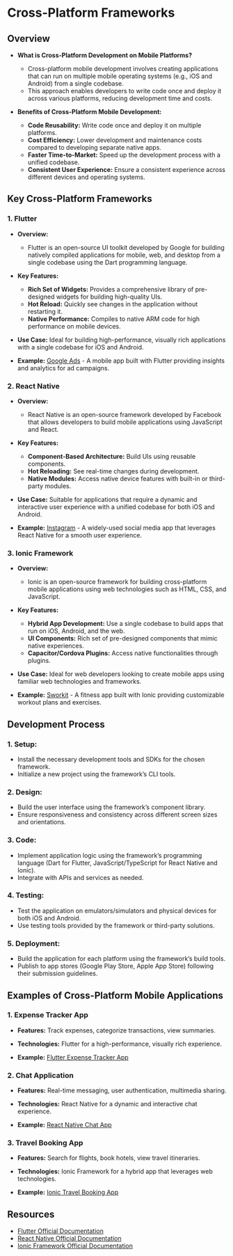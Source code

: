# Cross-Platform Frameworks

## Overview
- **What is Cross-Platform Development on Mobile Platforms?**
  - Cross-platform mobile development involves creating applications that can run on multiple mobile operating systems (e.g., iOS and Android) from a single codebase.
  - This approach enables developers to write code once and deploy it across various platforms, reducing development time and costs.

- **Benefits of Cross-Platform Mobile Development:**
  - **Code Reusability:** Write code once and deploy it on multiple platforms.
  - **Cost Efficiency:** Lower development and maintenance costs compared to developing separate native apps.
  - **Faster Time-to-Market:** Speed up the development process with a unified codebase.
  - **Consistent User Experience:** Ensure a consistent experience across different devices and operating systems.

## Key Cross-Platform Frameworks
### 1. **Flutter**
- **Overview:**
  - Flutter is an open-source UI toolkit developed by Google for building natively compiled applications for mobile, web, and desktop from a single codebase using the Dart programming language.

- **Key Features:**
  - **Rich Set of Widgets:** Provides a comprehensive library of pre-designed widgets for building high-quality UIs.
  - **Hot Reload:** Quickly see changes in the application without restarting it.
  - **Native Performance:** Compiles to native ARM code for high performance on mobile devices.

- **Use Case:** Ideal for building high-performance, visually rich applications with a single codebase for iOS and Android.

- **Example:** [Google Ads](https://play.google.com/store/apps/details?id=com.google.android.apps.adwords) - A mobile app built with Flutter providing insights and analytics for ad campaigns.

### 2. **React Native**
- **Overview:**
  - React Native is an open-source framework developed by Facebook that allows developers to build mobile applications using JavaScript and React.

- **Key Features:**
  - **Component-Based Architecture:** Build UIs using reusable components.
  - **Hot Reloading:** See real-time changes during development.
  - **Native Modules:** Access native device features with built-in or third-party modules.

- **Use Case:** Suitable for applications that require a dynamic and interactive user experience with a unified codebase for both iOS and Android.

- **Example:** [Instagram](https://www.instagram.com) - A widely-used social media app that leverages React Native for a smooth user experience.

### 3. **Ionic Framework**
- **Overview:**
  - Ionic is an open-source framework for building cross-platform mobile applications using web technologies such as HTML, CSS, and JavaScript.

- **Key Features:**
  - **Hybrid App Development:** Use a single codebase to build apps that run on iOS, Android, and the web.
  - **UI Components:** Rich set of pre-designed components that mimic native experiences.
  - **Capacitor/Cordova Plugins:** Access native functionalities through plugins.

- **Use Case:** Ideal for web developers looking to create mobile apps using familiar web technologies and frameworks.

- **Example:** [Sworkit](https://play.google.com/store/apps/details?id=com.sworkit.sworkitapp) - A fitness app built with Ionic providing customizable workout plans and exercises.

## Development Process

### 1. **Setup:**
- Install the necessary development tools and SDKs for the chosen framework.
- Initialize a new project using the framework’s CLI tools.

### 2. **Design:**
- Build the user interface using the framework’s component library.
- Ensure responsiveness and consistency across different screen sizes and orientations.

### 3. **Code:**
- Implement application logic using the framework’s programming language (Dart for Flutter, JavaScript/TypeScript for React Native and Ionic).
- Integrate with APIs and services as needed.

### 4. **Testing:**
- Test the application on emulators/simulators and physical devices for both iOS and Android.
- Use testing tools provided by the framework or third-party solutions.

### 5. **Deployment:**
- Build the application for each platform using the framework’s build tools.
- Publish to app stores (Google Play Store, Apple App Store) following their submission guidelines.

## Examples of Cross-Platform Mobile Applications

### 1. **Expense Tracker App**
- **Features:** Track expenses, categorize transactions, view summaries.
- **Technologies:** Flutter for a high-performance, visually rich experience.

- **Example:** [Flutter Expense Tracker App](https://github.com/yourusername/flutter-expense-tracker)

### 2. **Chat Application**
- **Features:** Real-time messaging, user authentication, multimedia sharing.
- **Technologies:** React Native for a dynamic and interactive chat experience.

- **Example:** [React Native Chat App](https://github.com/yourusername/react-native-chat-app)

### 3. **Travel Booking App**
- **Features:** Search for flights, book hotels, view travel itineraries.
- **Technologies:** Ionic Framework for a hybrid app that leverages web technologies.

- **Example:** [Ionic Travel Booking App](https://github.com/yourusername/ionic-travel-booking)

## Resources
- [Flutter Official Documentation](https://flutter.dev/docs)
- [React Native Official Documentation](https://reactnative.dev/docs/getting-started)
- [Ionic Framework Official Documentation](https://ionicframework.com/docs)
